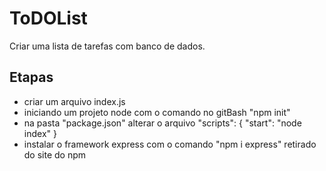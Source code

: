 # ToDOList
Criar uma lista de tarefas com banco de dados.

## Etapas
- criar um arquivo index.js
- iniciando um projeto node com o comando no gitBash "npm init"
- na pasta "package.json" alterar o arquivo "scripts": {
    "start": "node index"
 }
- instalar o framework express com o comando "npm i express" retirado do site do npm
